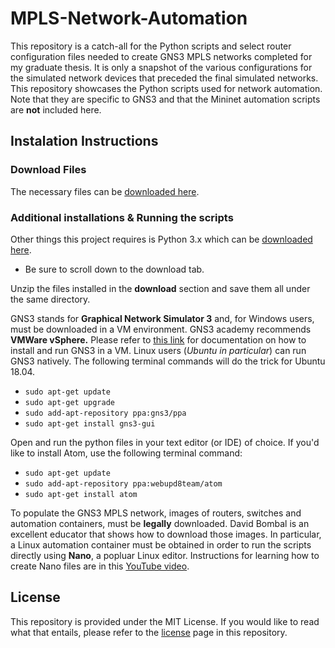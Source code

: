 # MPLS-Network-Automation
This repository is a catch-all for the Python scripts and select router configuration files needed to create GNS3 MPLS networks completed for my graduate thesis. It is only a snapshot of the various configurations for the simulated network devices that preceded the final simulated networks. This repository showcases the Python scripts used for network automation. Note that they are specific to GNS3 and that the Mininet automation scripts are **not** included here.
## Instalation Instructions

### Download Files
The necessary files can be [downloaded here](https://github.com/nortorious-flame89/MPLS-Network-Automation.git). 

### Additional installations & Running the scripts
Other things this project requires is Python 3.x which can be [downloaded here](https://www.python.org/download/releases/3.0/). 
  * Be sure to scroll down to the download tab.
  
Unzip the files installed in the **download** section and save them all under the same directory. 

GNS3 stands for **Graphical Network Simulator 3** and, for Windows users, must be downloaded in a VM environment. GNS3 academy recommends **VMWare vSphere.** Please refer to [this link](https://docs.gns3.com/1Bn-s1Izkjp13HxcPF4b8QSGfkWJYG_dpMt9U1DQjvZ4/) for documentation on how to install and run GNS3 in a VM. Linux users (*Ubuntu in particular*) can run GNS3 natively. The following terminal commands will do the trick for Ubuntu 18.04. 
  * `sudo apt-get update`
  * `sudo apt-get upgrade` 
  * `sudo add-apt-repository ppa:gns3/ppa`
  * `sudo apt-get install gns3-gui`

Open and run the python files in your text editor (or IDE) of choice. If you'd like to install Atom, use the following terminal command:  
  * `sudo apt-get update`
  * `sudo add-apt-repository ppa:webupd8team/atom`
  * `sudo apt-get install atom`
  
To populate the GNS3 MPLS network, images of routers, switches and automation containers, must be **legally** downloaded. David Bombal is an excellent educator that shows how to download those images. In particular, a Linux automation container must be obtained in order to run the scripts directly using **Nano**, a popluar Linux editor. Instructions for learning how to create Nano files are in this [YouTube video](https://www.youtube.com/watch?v=gyKiDczLIZ4).

## License
This repository is provided under the MIT License. If you would like to read what that entails, please refer to the [license](https://github.com/nortorious-flame89/MPLS-Network-Automation/blob/master/LICENSE) page in this repository.
